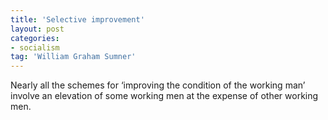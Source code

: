 ```yaml
---
title: 'Selective improvement'
layout: post
categories:
- socialism
tag: 'William Graham Sumner'
---
```


Nearly all the schemes for ‘improving the condition of the working man’ involve an elevation of some working men at the expense of other working men.